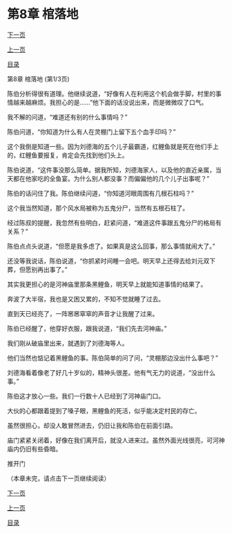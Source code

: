 <h1>第8章  棺落地</h1>
            <div><p><a href="./0022_%E7%AC%AC8%E7%AB%A0_%E6%A3%BA%E8%90%BD%E5%9C%B0.md">下一页</a></p><p><a href="./0020_%E7%AC%AC7%E7%AB%A0_%E6%96%AD%E6%8C%87.md">上一页</a></p><p><a href="../">目录</a></p></div>
            <div><p>第8章  棺落地 (第1/3页)</p><p>陈伯分析得很有道理。他继续说道，“好像有人在利用这个机会做手脚，村里的事情越来越麻烦。我担心的是……”他下面的话没说出来，而是微微叹了口气。</p><p>我不解的问道，“难道还有别的什么事情吗？”</p><p>陈伯问道，“你知道为什么有人在灵棚门上留下五个血手印吗？”</p><p>这个我倒是知道一些。因为刘德海的五个儿子最霸道，红鲤鱼就是死在他们手上的，红鲤鱼要报复，肯定会先找到他们头上。</p><p>陈伯说道，“这件事没那么简单。据我所知，刘德海家人，以及他的直近亲属，当天都在他家吃的全鱼宴。为什么别人都没事？而偏偏他的几个儿子出事呢？”</p><p>陈伯的话问住了我。陈伯继续问道，“你知道河眼周围有几根石柱吗？”</p><p>这个我当然知道，那个风水局被称为五鬼分尸，当然有五根石柱了。</p><p>经过陈叔的提醒，我忽然有些明白，赶紧问道，“难道这件事跟五鬼分尸的格局有关系？”</p><p>陈伯点点头说道，“但愿是我多虑了。如果真是这么回事，那么事情就闹大了。”</p><p>还没等我说话，陈伯说道，“你抓紧时间睡一会吧。明天早上还得去给刘元双下葬，但愿别再出事了。”</p><p>其实我更担心的是河神庙里那条黑鲤鱼，明天早上就能知道事情的结果了。</p><p>奔波了大半宿，我也是又困又累的，不知不觉就睡了过去。</p><p>直到天已经亮了，一阵窸窸窣窣的声音才让我醒了过来。</p><p>陈伯已经醒了，他穿好衣服，跟我说道，“我们先去河神庙。”</p><p>我们刚从破庙里出来，就遇到了刘德海等人。</p><p>他们当然也惦记着黑鲤鱼的事。陈伯简单的问了问，“灵棚那边没出什么事吧？”</p><p>刘德海看着像老了好几十岁似的，精神头很差。他有气无力的说道，“没出什么事。”</p><p>陈伯这才放心一些。我们一行数十人已经到了河神庙门口。</p><p>大伙的心都跟着提到了嗓子眼，黑鲤鱼的死活，似乎能决定村民的存亡。</p><p>虽然很担心，却没人敢冒然进去，仍旧让我和陈伯在前面引路。</p><p>庙门紧紧关闭着，好像在我们离开后，就没人进来过。虽然外面光线很亮，可河神庙内仍旧有些昏暗。</p><p>推开门</p><p>（本章未完，请点击下一页继续阅读）</p></div>
            <div><p><a href="./0022_%E7%AC%AC8%E7%AB%A0_%E6%A3%BA%E8%90%BD%E5%9C%B0.md">下一页</a></p><p><a href="./0020_%E7%AC%AC7%E7%AB%A0_%E6%96%AD%E6%8C%87.md">上一页</a></p><p><a href="../">目录</a></p></div>